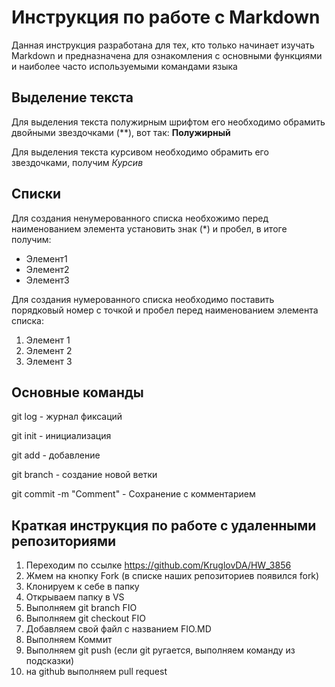 # Инструкция по работе с Markdown
Данная инструкция разработана для тех, кто только начинает изучать Markdown и предназначена для ознакомления с основными функциями и наиболее часто используемыми командами языка 

## Выделение текста
Для выделения текста полужирным шрифтом его необходимо обрамить двойными звездочками (**), вот так: 
**Полужирный**

Для выделения текста курсивом необходимо обрамить его звездочками, получим *Курсив*
## Списки

Для создания ненумерованного списка необхожимо перед наименованием элемента установить знак (*) и пробел, в итоге получим:

* Элемент1
* Элемент2
* Элемент3

Для создания нумерованного списка необходимо поставить порядковый номер с точкой и пробел перед наименованием элемента списка:
1. Элемент 1
2. Элемент 2
3. Элемент 3

## Основные команды

git log - журнал фиксаций

git init - инициализация

git add - добавление 

git branch - создание новой ветки

git commit -m "Comment" - Сохранение с комментарием

## Краткая инструкция по работе с удаленными репозиториями
1. Переходим по ссылке https://github.com/KruglovDA/HW_3856
2. Жмем на кнопку Fork (в списке наших репозиториев появился fork)
3. Клонируем к себе в папку
4. Открываем папку в VS
5. Выполняем git branch FIO
6. Выполняем git checkout FIO
7. Добавляем свой файл с названием FIO.MD
8. Выполняем Коммит
9. Выполняем git push (если git ругается, выполняем команду из подсказки)
10. на github выполняем pull request
